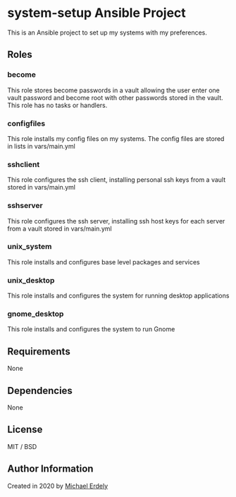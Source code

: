 # system-setup Ansible Project

This is an Ansible project to set up my systems with my preferences.

## Roles

### become

This role stores become passwords in a vault allowing the user enter one vault password and become root with other passwords stored in the vault.
This role has no tasks or handlers.

### configfiles

This role installs my config files on my systems.
The config files are stored in lists in vars/main.yml

### sshclient

This role configures the ssh client, installing personal ssh keys from a vault stored in vars/main.yml

### sshserver

This role configures the ssh server, installing ssh host keys for each server from a vault stored in vars/main.yml

### unix_system

This role installs and configures base level packages and services

### unix_desktop

This role installs and configures the system for running desktop applications

### gnome_desktop

This role installs and configures the system to run Gnome

## Requirements

None

## Dependencies

None

## License

MIT / BSD

## Author Information

Created in 2020 by [Michael Erdely](mike@erdelynet.com)

